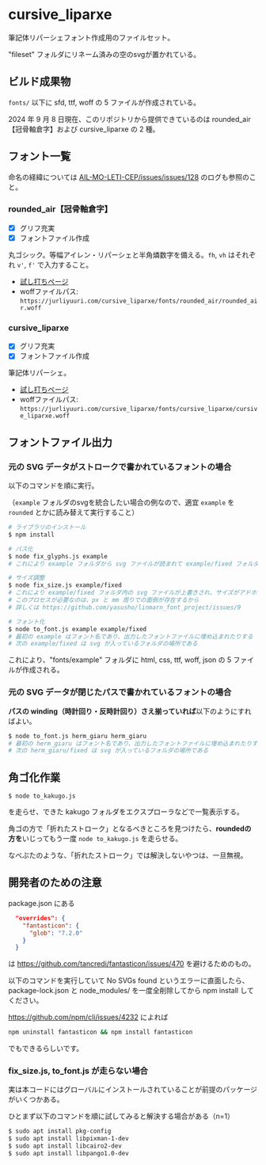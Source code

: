 # cursive_liparxe
筆記体リパーシェフォント作成用のファイルセット。

"fileset" フォルダにリネーム済みの空のsvgが置かれている。

## ビルド成果物

`fonts/` 以下に sfd, ttf, woff の 5 ファイルが作成されている。

2024 年 9 月 8 日現在、このリポジトリから提供できているのは rounded_air【冠骨軸倉字】および cursive_liparxe の 2 種。

## フォント一覧

命名の経緯については [AIL-MO-LETI-CEP/issues/issues/128](https://github.com/AIL-MO-LETI-CEP/issues/issues/128) のログも参照のこと。

### rounded_air【冠骨軸倉字】

- [x] グリフ充実
- [x] フォントファイル作成

丸ゴシック。等幅アイレン・リパーシェと半角燐数字を備える。`fh`, `vh` はそれぞれ `v'`, `f'` で入力すること。

- [試し打ちページ](https://jurliyuuri.com/cursive_liparxe/fonts/rounded_air/glyph.html)
- woffファイルパス: `https://jurliyuuri.com/cursive_liparxe/fonts/rounded_air/rounded_air.woff`

### cursive_liparxe

- [x] グリフ充実
- [x] フォントファイル作成

筆記体リパーシェ。
- [試し打ちページ](https://jurliyuuri.com/cursive_liparxe/fonts/cursive_liparxe/glyph.html)
- woffファイルパス: `https://jurliyuuri.com/cursive_liparxe/fonts/cursive_liparxe/cursive_liparxe.woff`

## フォントファイル出力

### 元の SVG データがストロークで書かれているフォントの場合

以下のコマンドを順に実行。

（`example` フォルダのsvgを統合したい場合の例なので、適宜 `example` を `rounded` とかに読み替えて実行すること）

```bash
# ライブラリのインストール
$ npm install

# パス化
$ node fix_glyphs.js example
# これにより example フォルダから svg ファイルが読まれて example/fixed フォルダに出力される

# サイズ調整
$ node fix_size.js example/fixed
# これにより example/fixed フォルダ内の svg ファイルが上書きされ、サイズがアドホックに直される
# このプロセスが必要なのは、px と mm 周りでの面倒が存在するから
# 詳しくは https://github.com/yasusho/linmarn_font_project/issues/9

# フォント化
$ node to_font.js example example/fixed
# 最初の example はフォント名であり、出力したフォントファイルに埋め込まれたりする
# 次の example/fixed は svg が入っているフォルダの場所である
```

これにより、"fonts/example" フォルダに html, css, ttf, woff, json の 5 ファイルが作成される。

### 元の SVG データが閉じたパスで書かれているフォントの場合

**パスの winding（時計回り・反時計回り）さえ揃っていれば**以下のようにすればよい。

```bash
$ node to_font.js herm_giaru herm_giaru
# 最初の herm_giaru はフォント名であり、出力したフォントファイルに埋め込まれたりする
# 次の herm_giaru/fixed は svg が入っているフォルダの場所である
```

## 角ゴ化作業

```
$ node to_kakugo.js
```

を走らせ、できた kakugo フォルダをエクスプローラなどで一覧表示する。

角ゴの方で「折れたストローク」となるべきところを見つけたら、**roundedの方を**いじってもう一度 `node to_kakugo.js` を走らせる。

なべぶたのような、「折れたストローク」では解決しないやつは、一旦無視。

## 開発者のための注意

package.json にある

```json
  "overrides": {
    "fantasticon": {
      "glob": "7.2.0"
    }
  }
```

は https://github.com/tancredi/fantasticon/issues/470 を避けるためのもの。

以下のコマンドを実行していて No SVGs found というエラーに直面したら、package-lock.json と node_modules/ を一度全削除してから npm install してください。

https://github.com/npm/cli/issues/4232 によれば

```bash
npm uninstall fantasticon && npm install fantasticon
```

でもできるらしいです。

### fix_size.js, to_font.js が走らない場合
実は本コードにはグローバルにインストールされていることが前提のパッケージがいくつかある。

ひとまず以下のコマンドを順に試してみると解決する場合がある（n=1）

```bash
$ sudo apt install pkg-config
$ sudo apt install libpixman-1-dev
$ sudo apt install libcairo2-dev
$ sudo apt install libpango1.0-dev
```